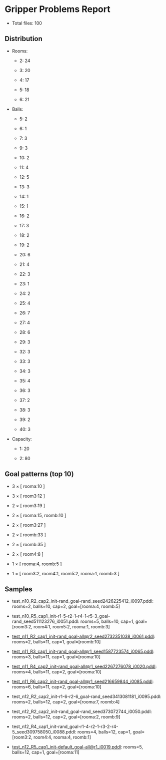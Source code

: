 # Gripper Problems Report

- Total files: 100


## Distribution

- Rooms:

  - 2: 24

  - 3: 20

  - 4: 17

  - 5: 18

  - 6: 21

- Balls:

  - 5: 2

  - 6: 1

  - 7: 3

  - 9: 3

  - 10: 2

  - 11: 4

  - 12: 5

  - 13: 3

  - 14: 1

  - 15: 1

  - 16: 2

  - 17: 3

  - 18: 2

  - 19: 2

  - 20: 6

  - 21: 4

  - 22: 3

  - 23: 1

  - 24: 2

  - 25: 4

  - 26: 7

  - 27: 4

  - 28: 6

  - 29: 3

  - 32: 3

  - 33: 3

  - 34: 3

  - 35: 4

  - 36: 3

  - 37: 2

  - 38: 3

  - 39: 2

  - 40: 3

- Capacity:

  - 1: 20

  - 2: 80


## Goal patterns (top 10)

- 3 × [ rooma:10 ]

- 3 × [ room3:12 ]

- 2 × [ room3:19 ]

- 2 × [ rooma:15, roomb:10 ]

- 2 × [ room3:27 ]

- 2 × [ roomb:33 ]

- 2 × [ roomb:35 ]

- 2 × [ room4:8 ]

- 1 × [ rooma:4, roomb:5 ]

- 1 × [ room3:2, room4:1, room5:2, rooma:1, roomb:3 ]


## Samples

- test_n10_R2_cap2_init-rand_goal-rand_seed2426225412_i0097.pddl: rooms=2, balls=10, cap=2, goal=[rooma:4, roomb:5]

- test_n10_R5_cap1_init-r1-5-r2-1-r4-1-r5-3_goal-rand_seed511123276_i0051.pddl: rooms=5, balls=10, cap=1, goal=[room3:2, room4:1, room5:2, rooma:1, roomb:3]

- test_n11_R2_cap1_init-rand_goal-all@r2_seed2732351038_i0061.pddl: rooms=2, balls=11, cap=1, goal=[roomb:10]

- test_n11_R3_cap1_init-rand_goal-all@r1_seed1587723574_i0065.pddl: rooms=3, balls=11, cap=1, goal=[rooma:10]

- test_n11_R4_cap2_init-rand_goal-all@r1_seed2267276078_i0020.pddl: rooms=4, balls=11, cap=2, goal=[rooma:10]

- test_n11_R6_cap2_init-rand_goal-all@r1_seed216659844_i0085.pddl: rooms=6, balls=11, cap=2, goal=[rooma:10]

- test_n12_R2_cap2_init-r1-6-r2-6_goal-rand_seed3413081181_i0095.pddl: rooms=2, balls=12, cap=2, goal=[rooma:7, roomb:4]

- test_n12_R2_cap2_init-rand_goal-rand_seed373072744_i0050.pddl: rooms=2, balls=12, cap=2, goal=[rooma:2, roomb:9]

- test_n12_R4_cap1_init-rand_goal-r1-4-r2-1-r3-2-r4-5_seed309758050_i0088.pddl: rooms=4, balls=12, cap=1, goal=[room3:2, room4:4, rooma:4, roomb:1]

- test_n12_R5_cap1_init-default_goal-all@r1_i0019.pddl: rooms=5, balls=12, cap=1, goal=[rooma:11]
